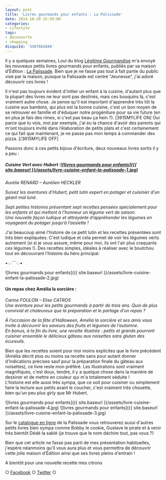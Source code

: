```yaml
---
layout: post
title: 'Livres gourmands pour enfants : La Palissade'
date: 2014-10-20 15:59:00
categories: 
- Lifestyle
tags: 
- découverte
- shopping
disqusId: '3587682848'
---
```


Il y a quelques semaines, Loul du blog [Légitime Gourmandise](http://legitimegourmandise.com/) m'a envoyé les nouveaux petits livres gourmands pour enfants, publiés par sa maison d’Édition : [La Palissade](http://lapalissade.fr/). Bien que je ne fasse pas tout à fait partie du public visé par la maison, puisque la Palissade est centré "Jeunesse", j'ai adoré découvrir ces livres !

Il n'est pas toujours évident d'initier un enfant à la cuisine, d'autant plus que la plupart des livres ne leur sont pas destinés, mais ces bouquins là, c'est vraiment autre chose. Je pense qu'il est important d'apprendre très tôt la cuisine aux bambins, qui plus est la bonne cuisine, c'est un bon moyen de se retrouver en famille et d'éduquer notre progéniture pour sa vie future (en en plus je fais des rimes, si c'est pas beau ça hein ?). [3615MYLIFE ON] Oui parce que tu vois, moi par exemple, j'ai eu la chance d'avoir des parents qui m'ont toujours invité dans l’élaboration de petits plats et c'est certainement ce qui fait que maintenant, je ne passe pas mon temps à commander des pizza. [/3615MYLIFE OFF]

Passons donc à ces petits bijoux d'écriture, deux nouveaux livres sortis il y a peu :

##### Cuisine Vert avec Hubert :[![livres gourmands pour enfants]({{ site.baseurl }}/assets/livre-cuisine-enfant-la-palissade-1.jpg)](http://www.crokmou.com/wp-content/uploads/2015/03/livre-cuisine-enfant-la-palissade-1.jpg)

_Aurélie RENARD – Aurélien HECKLER_

_Suivez les aventures d’Hubert, petit lutin expert en potager et cuisinier d’un géant mal luné._

_Sept petites histoires présentant sept recettes pensées spécialement pour les enfants et qui mettent à l’honneur un légume vert de saison._  
_Une nouvelle façon ludique et attrayante d’appréhender les légumes en voyageant du potager jusqu’à l’assiette !_

J'ai beaucoup aimé l'histoire de ce petit lutin et les recettes présentées sont très bien expliquées. C'est ludique et cela permet de voir les légumes verts autrement (si si je vous assure, même pour moi, ils ont l'air plus craquants ces légumes !). Des recettes simples, idéales à réaliser avec le boutchou tout en découvrant l'histoire du héro principal.

•·.·´¯`·.·•

![livres gourmands pour enfants]({{ site.baseurl }}/assets/livre-cuisine-enfant-la-palissade-2.jpg)

#### Un repas chez Amélia la sorcière :

_Carine FOULON – Elise CATROS_  
_Une aventure pour les petits gourmands à partir de trois ans. Quoi de plus convivial et chaleureux que la préparation et le partage d’un repas ?_

_À l’occasion de la fête d’Halloween, Amélia la sorcière et ses amis vous invite à découvrir les saveurs des fruits et légumes de l’automne._  
_En bonus, à la fin du livre, une recette illustrée : petits et grands pourront cuisiner ensemble le délicieux gâteau aux noisettes sans gluten des écureuils._

Bien que les recettes soient pour moi moins explicites que le livre précédent (Amélia décrit plus ou moins sa recette sans pour autant donner d'indications précises sauf pour la préparation finale du gâteau aux noisettes), ce livre reste mon préféré. Les illustrations sont vraiment magnifiques, c'est doux, tendre, il y a quelque chose dans la manière de dessiner et de mettre en couleur qui m'a totalement séduite !  
L'histoire est elle aussi très sympa, que ce soit pour cuisiner ou simplement faire la lecture aux petits avant le coucher, c'est vraiment très chouette, bien qu'un peu plus girly que Mr Hubert.

![livres gourmands pour enfants]({{ site.baseurl }}/assets/livre-cuisine-enfant-la-palissade-4.jpg) ![livres gourmands pour enfants]({{ site.baseurl }}/assets/livre-cuisine-enfant-la-palissade-3.jpg)

Sur le [catalogue en ligne](http://lapalissade.fr/boutique/) de la Palissade vous retrouverez aussi d'autres petits livres bien sympa comme Bobby le cookie, Gustave le pirate et à venir très bientôt Dédé la sablé (je trouve que le nom déchire tout, pas vous ?)

Bien que cet article ne fasse pas parti de mes présentation habituelles, j'espère néanmoins qu'il vous aura plus et vous permettra de découvrir cette jolie maison d’Édition ainsi que ses livres pleins d'entrain !

A bientôt pour une nouvelle recette mes citrons

○ [Facebook](https://www.facebook.com/crokmou.blog) ○ [Twitter](https://twitter.com/Crokmou) ○